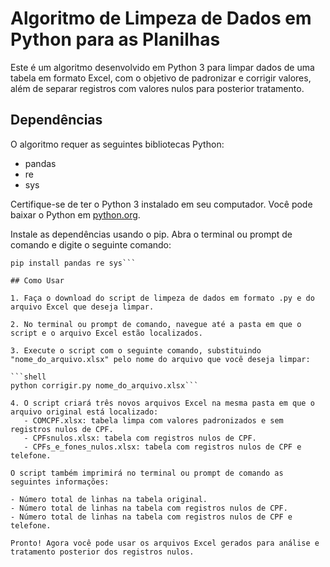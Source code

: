 # Algoritmo de Limpeza de Dados em Python para as Planilhas 

Este é um algoritmo desenvolvido em Python 3 para limpar dados de uma tabela em formato Excel, com o objetivo de padronizar e corrigir valores, além de separar registros com valores nulos para posterior tratamento.

## Dependências

O algoritmo requer as seguintes bibliotecas Python:

- pandas
- re
- sys

Certifique-se de ter o Python 3 instalado em seu computador. Você pode baixar o Python em [python.org](https://www.python.org/).

Instale as dependências usando o pip. Abra o terminal ou prompt de comando e digite o seguinte comando:

```shell
pip install pandas re sys```

## Como Usar

1. Faça o download do script de limpeza de dados em formato .py e do arquivo Excel que deseja limpar.

2. No terminal ou prompt de comando, navegue até a pasta em que o script e o arquivo Excel estão localizados.

3. Execute o script com o seguinte comando, substituindo "nome_do_arquivo.xlsx" pelo nome do arquivo que você deseja limpar:

```shell
python corrigir.py nome_do_arquivo.xlsx```

4. O script criará três novos arquivos Excel na mesma pasta em que o arquivo original está localizado:
   - COMCPF.xlsx: tabela limpa com valores padronizados e sem registros nulos de CPF.
   - CPFsnulos.xlsx: tabela com registros nulos de CPF.
   - CPFs_e_fones_nulos.xlsx: tabela com registros nulos de CPF e telefone.

O script também imprimirá no terminal ou prompt de comando as seguintes informações:

- Número total de linhas na tabela original.
- Número total de linhas na tabela com registros nulos de CPF.
- Número total de linhas na tabela com registros nulos de CPF e telefone.

Pronto! Agora você pode usar os arquivos Excel gerados para análise e tratamento posterior dos registros nulos.
